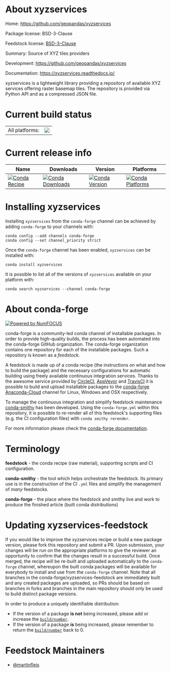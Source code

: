 About xyzservices
=================

Home: https://github.com/geopandas/xyzservices

Package license: BSD-3-Clause

Feedstock license: [BSD-3-Clause](https://github.com/conda-forge/xyzservices-feedstock/blob/master/LICENSE.txt)

Summary: Source of XYZ tiles providers

Development: https://github.com/geopandas/xyzservices

Documentation: https://xyzservices.readthedocs.io/

xyzservices is a lightweight library providing a repository of available XYZ
services offering raster basemap tiles. The repository is provided via
Python API and as a compressed JSON file.


Current build status
====================


<table><tr><td>All platforms:</td>
    <td>
      <a href="https://dev.azure.com/conda-forge/feedstock-builds/_build/latest?definitionId=13548&branchName=master">
        <img src="https://dev.azure.com/conda-forge/feedstock-builds/_apis/build/status/xyzservices-feedstock?branchName=master">
      </a>
    </td>
  </tr>
</table>

Current release info
====================

| Name | Downloads | Version | Platforms |
| --- | --- | --- | --- |
| [![Conda Recipe](https://img.shields.io/badge/recipe-xyzservices-green.svg)](https://anaconda.org/conda-forge/xyzservices) | [![Conda Downloads](https://img.shields.io/conda/dn/conda-forge/xyzservices.svg)](https://anaconda.org/conda-forge/xyzservices) | [![Conda Version](https://img.shields.io/conda/vn/conda-forge/xyzservices.svg)](https://anaconda.org/conda-forge/xyzservices) | [![Conda Platforms](https://img.shields.io/conda/pn/conda-forge/xyzservices.svg)](https://anaconda.org/conda-forge/xyzservices) |

Installing xyzservices
======================

Installing `xyzservices` from the `conda-forge` channel can be achieved by adding `conda-forge` to your channels with:

```
conda config --add channels conda-forge
conda config --set channel_priority strict
```

Once the `conda-forge` channel has been enabled, `xyzservices` can be installed with:

```
conda install xyzservices
```

It is possible to list all of the versions of `xyzservices` available on your platform with:

```
conda search xyzservices --channel conda-forge
```


About conda-forge
=================

[![Powered by NumFOCUS](https://img.shields.io/badge/powered%20by-NumFOCUS-orange.svg?style=flat&colorA=E1523D&colorB=007D8A)](http://numfocus.org)

conda-forge is a community-led conda channel of installable packages.
In order to provide high-quality builds, the process has been automated into the
conda-forge GitHub organization. The conda-forge organization contains one repository
for each of the installable packages. Such a repository is known as a *feedstock*.

A feedstock is made up of a conda recipe (the instructions on what and how to build
the package) and the necessary configurations for automatic building using freely
available continuous integration services. Thanks to the awesome service provided by
[CircleCI](https://circleci.com/), [AppVeyor](https://www.appveyor.com/)
and [TravisCI](https://travis-ci.com/) it is possible to build and upload installable
packages to the [conda-forge](https://anaconda.org/conda-forge)
[Anaconda-Cloud](https://anaconda.org/) channel for Linux, Windows and OSX respectively.

To manage the continuous integration and simplify feedstock maintenance
[conda-smithy](https://github.com/conda-forge/conda-smithy) has been developed.
Using the ``conda-forge.yml`` within this repository, it is possible to re-render all of
this feedstock's supporting files (e.g. the CI configuration files) with ``conda smithy rerender``.

For more information please check the [conda-forge documentation](https://conda-forge.org/docs/).

Terminology
===========

**feedstock** - the conda recipe (raw material), supporting scripts and CI configuration.

**conda-smithy** - the tool which helps orchestrate the feedstock.
                   Its primary use is in the construction of the CI ``.yml`` files
                   and simplify the management of *many* feedstocks.

**conda-forge** - the place where the feedstock and smithy live and work to
                  produce the finished article (built conda distributions)


Updating xyzservices-feedstock
==============================

If you would like to improve the xyzservices recipe or build a new
package version, please fork this repository and submit a PR. Upon submission,
your changes will be run on the appropriate platforms to give the reviewer an
opportunity to confirm that the changes result in a successful build. Once
merged, the recipe will be re-built and uploaded automatically to the
`conda-forge` channel, whereupon the built conda packages will be available for
everybody to install and use from the `conda-forge` channel.
Note that all branches in the conda-forge/xyzservices-feedstock are
immediately built and any created packages are uploaded, so PRs should be based
on branches in forks and branches in the main repository should only be used to
build distinct package versions.

In order to produce a uniquely identifiable distribution:
 * If the version of a package **is not** being increased, please add or increase
   the [``build/number``](https://docs.conda.io/projects/conda-build/en/latest/resources/define-metadata.html#build-number-and-string).
 * If the version of a package **is** being increased, please remember to return
   the [``build/number``](https://docs.conda.io/projects/conda-build/en/latest/resources/define-metadata.html#build-number-and-string)
   back to 0.

Feedstock Maintainers
=====================

* [@martinfleis](https://github.com/martinfleis/)


